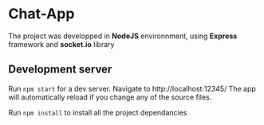 # <h1>Chat-App</h1>

The project was developped in **NodeJS** environnment, using **Express** framework and **socket.io** library

<h2>Development server</h2>

Run <code>npm start</code> for a dev server. Navigate to http://localhost:12345/ The app will automatically reload if you change any of the source files.

Run <code>npm install</code> to install all the project dependancies

